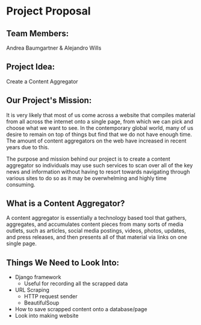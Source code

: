 # **Project Proposal**
## **Team Members:** 
Andrea Baumgartner & Alejandro Wills 

## **Project Idea:**
Create a Content Aggregator 

## **Our Project's Mission:**
It is very likely that most of us come across a website that compiles material from all across the internet onto a single page, from which we can pick and choose what we want to see. In the contemporary global world, many of us desire to remain on top of things but find that we do not have enough time. The amount of content aggregators on the web have increased in recent years due to this. 

The purpose and mission behind our project is to create a content aggregator so individuals may use such services to scan over all of the key news and information without having to resort towards navigating through various sites to do so as it may be overwhelming and highly time consuming. 

## **What is a Content Aggregator?**
A content aggregator is essentially a technology based tool that gathers, aggregates, and accumulates content pieces from many sorts of media outlets, such as articles, social media postings, videos, photos, updates, and press releases, and then presents all of that material via links on one single page.

## **Things We Need to Look Into:**
* Django framework 
    * Useful for recording all the scrapped data
* URL Scraping 
    * HTTP request sender 
    * BeautifulSoup
* How to save scrapped content onto a database/page
* Look into making website 



